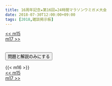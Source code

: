 ```yaml
---
title: 16周年記念★第16回★24時間マラソンウミガメ大会
date: 2018-07-30T12:00:00+09:00
tags: [2018,雑談掲示板]
---
```

<div class="th_left"><a href="../m15"><< m15</a></div>
<div class="th_right"><a href="../m17">m17 >></a></div>
<br><br>
<script src="../../js/cupsoup.js"></script>
<form>
<input type="button" value="問題と解説のみにする" onClick="toggleCupsoup()">
</form>
{{< m16 >}}
<div class="th_left"><a href="../m15"><< m15</a></div>
<div class="th_right"><a href="../m17">m17 >></a></div>